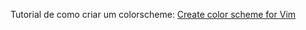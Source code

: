 Tutorial de como criar um colorscheme: [Create color scheme for Vim](https://medium.com/@gillicarmon/create-color-scheme-for-vim-335e842e29ea)
